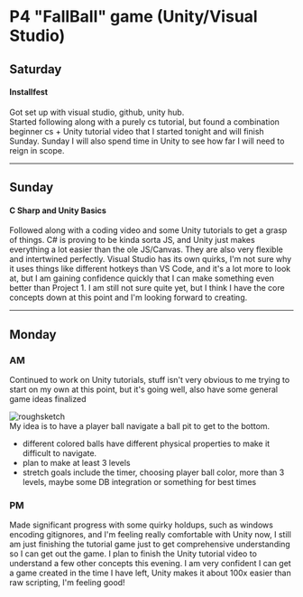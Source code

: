 # P4 "FallBall" game (Unity/Visual Studio)

## Saturday

#### Installfest

Got set up with visual studio, github, unity hub. <br />
Started following along with a purely cs tutorial, but found a combination beginner cs + Unity tutorial video that I started tonight and will finish Sunday. Sunday I will also spend time in Unity to see how far I will need to reign in scope. 

--- 

## Sunday

#### C Sharp and Unity Basics

Followed along with a coding video and some Unity tutorials to get a grasp of things. C# is proving to be kinda sorta JS, and Unity just makes everything a lot easier than the ole JS/Canvas. They are also very flexible and intertwined perfectly. Visual Studio has its own quirks, I'm not sure why it uses things like different hotkeys than VS Code, and it's a lot more to look at, but I am gaining confidence quickly that I can make something even better than Project 1. I am still not sure quite yet, but I think I have the core concepts down at this point and I'm looking forward to creating. 

---

## Monday

### AM

Continued to work on Unity tutorials, stuff isn't very obvious to me trying to start on my own at this point, but it's going well, also have some general game ideas finalized

<img src="https://i.ibb.co/DDWjD3W/roughsketch.png" alt="roughsketch" border="0"> <br />
My idea is to have a player ball navigate a ball pit to get to the bottom. <br />

* different colored balls have different physical properties to make it difficult to navigate.
* plan to make at least 3 levels
* stretch goals include the timer, choosing player ball color, more than 3 levels, maybe some DB integration or something for best times

### PM

Made significant progress with some quirky holdups, such as windows encoding gitignores, and I'm feeling really comfortable with Unity now, I still am just finishing the tutorial game just to get comprehensive understanding so I can get out the game. I plan to finish the Unity tutorial video to understand a few other concepts this evening. I am very confident I can get a game created in the time I have left, Unity makes it about 100x easier than raw scripting, I'm feeling good!
